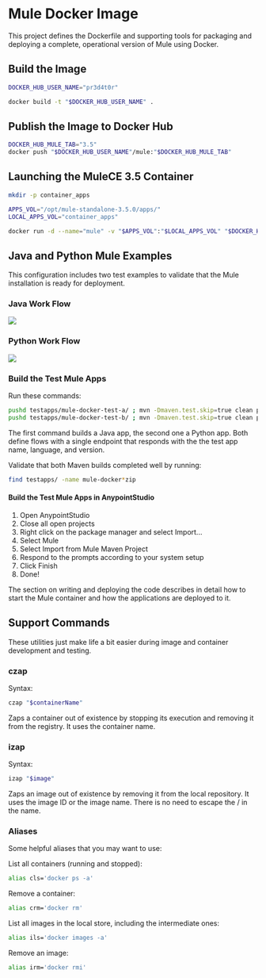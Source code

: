 # Mule Docker Image

This project defines the Dockerfile and supporting tools for packaging and deploying
a complete, operational version of Mule using Docker.


## Build the Image

```bash
DOCKER_HUB_USER_NAME="pr3d4t0r"

docker build -t "$DOCKER_HUB_USER_NAME" .
```

## Publish the Image to Docker Hub

```bash
DOCKER_HUB_MULE_TAB="3.5"
docker push "$DOCKER_HUB_USER_NAME"/mule:"$DOCKER_HUB_MULE_TAB"
```


## Launching the MuleCE 3.5 Container

```bash
mkdir -p container_apps

APPS_VOL="/opt/mule-standalone-3.5.0/apps/"
LOCAL_APPS_VOL="container_apps"

docker run -d --name="mule" -v "$APPS_VOL":"$LOCAL_APPS_VOL" "$DOCKER_HUB_USER_NAME"/mule:"$DOCKER_HUB_MULE_TAB"
```


## Java and Python Mule Examples

This configuration includes two test examples to validate that the Mule installation
is ready for deployment.


### Java Work Flow

<img src='https://s3.amazonaws.com/0921ccnz33vh1pvcmg02.images/cdn/MuleDockerJavaTestA.png' />


### Python Work Flow

<img src='https://s3.amazonaws.com/0921ccnz33vh1pvcmg02.images/cdn/MuleDockerPythonTestB.png' />



### Build the Test Mule Apps

Run these commands:

```bash
pushd testapps/mule-docker-test-a/ ; mvn -Dmaven.test.skip=true clean package ; popd
pushd testapps/mule-docker-test-b/ ; mvn -Dmaven.test.skip=true clean package ; popd
```

The first command builds a Java app, the second one a Python app.  Both define flows with
a single endpoint that responds with the the test app name, language, and version.

Validate that both Maven builds completed well by running:

```bash
find testapps/ -name mule-docker*zip
```


#### Build the Test Mule Apps in AnypointStudio

1. Open AnypointStudio
2. Close all open projects
3. Right click on the package manager and select Import...
4. Select Mule
5. Select Import from Mule Maven Project
6. Respond to the prompts according to your system setup
7. Click Finish
8. Done!


The section on writing and deploying the code describes in detail how to start the
Mule container and how the applications are deployed to it.


## Support Commands

These utilities just make life a bit easier during image and container
development and testing.


### czap
Syntax:

```bash
czap "$containerName"
```

Zaps a container out of existence by stopping its execution and
removing it from the registry.  It uses the container name.


### izap
Syntax:

```bash
izap "$image"
```

Zaps an image out of existence by removing it from the local
repository.  It uses the image ID or the image name.  There is
no need to escape the / in the name.


### Aliases

Some helpful aliases that you may want to use:

List all containers (running and stopped):

```bash
alias cls='docker ps -a'
```


Remove a container:

```bash
alias crm='docker rm'
```


List all images in the local store, including the intermediate ones:

```bash
alias ils='docker images -a'
```


Remove an image:

```bash
alias irm='docker rmi'
```



